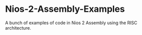# Nios-2-Assembly-Examples
A bunch of examples of code in Nios 2 Assembly using the RISC architecture.
